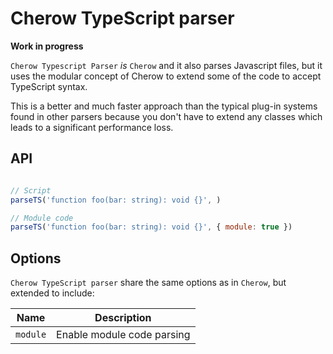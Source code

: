 # Cherow TypeScript parser

**Work in progress**

`Cherow Typescript Parser` *is* `Cherow` and it also parses Javascript files, but it uses the modular concept of Cherow
to extend some of the code to accept TypeScript syntax.

This is a better and much faster approach than the typical plug-in systems found in other parsers because you don't have
to extend any classes which leads to a significant performance loss.

## API

```js

// Script
parseTS('function foo(bar: string): void {}', )

// Module code
parseTS('function foo(bar: string): void {}', { module: true })
```

## Options

`Cherow TypeScript parser` share the same options as in `Cherow`, but extended to include:

| Name        | Description |
| ----------- | ------------------------------------------------------------ |
| `module`    | Enable module code parsing |

